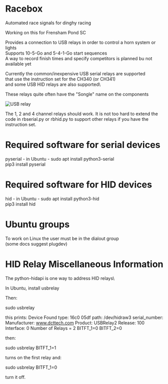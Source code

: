 # Racebox
Automated race signals for dinghy racing

Working on this for Frensham Pond SC

Provides a connection to USB relays in order to control a horn system or lights\
Supports 10-5-Go and 5-4-1-Go start sequences\
A way to record finish times and specify competitors is planned bu not available yet

Currently the common/inexpensive USB serial relays are supported\
that use the instruction set for the CH340 (or CH341)\
and some USB HID relays are also supported\

These relays quite often have the "Songle" name on the components

![USB relay](https://github.com/Ian-Rotor-Rig/racebox/assets/90469594/fbae9351-5044-4e16-924e-9634cf990999)

The 1, 2 and 4 channel relays should work. It is not too hard to extend the\
code in rbserial.py or rbhid.py to support other relays if you have the instruction set.

# Required software for serial devices
pyserial - in Ubuntu - sudo apt install python3-serial\
pip3 install pyserial

# Required software for HID devices
hid - in Ubuntu - sudo apt install python3-hid\
pip3 install hid

# Ubuntu groups
To work on Linux the user must be in the dialout group\
(some docs suggest plugdev)

# HID Relay Miscellaneous Information

The python-hidapi is one way to address HID relays\

In Ubuntu, install usbrelay

Then:

sudo usbrelay

this prints:
Device Found
  type: 16c0 05df
  path: /dev/hidraw3
  serial_number: 
  Manufacturer: www.dcttech.com
  Product:      USBRelay2
  Release:      100
  Interface:    0
  Number of Relays = 2
BITFT_1=0
BITFT_2=0

then:

sudo usbrelay BITFT_1=1

turns on the first relay and:

sudo usbrelay BITFT_1=0

turn it off.